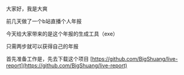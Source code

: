 大家好，我是大爽

前几天做了一个b站直播个人年报

今天给大家带来的是这个年报的生成工具（exe）

只需两步就可以获得自己的年报

首先准备工作是，先去下载这个项目
[https://github.com/BigShuang/live-report](https://github.com/BigShuang/live-report)
